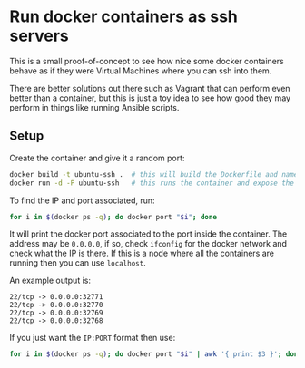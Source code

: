 # Run docker containers as ssh servers

This is a small proof-of-concept to see how nice
some docker containers behave as if they were Virtual
Machines where you can ssh into them.

There are better solutions out there such as Vagrant
that can perform even better than a container, but this
is just a toy idea to see how good they may perform
in things like running Ansible scripts.

## Setup

Create the container and give it a random port:

```bash
docker build -t ubuntu-ssh .  # this will build the Dockerfile and name it "ubuntu-ssh"
docker run -d -P ubuntu-ssh   # this runs the container and expose the ports with a local, random port
```

To find the IP and port associated, run:

```bash
for i in $(docker ps -q); do docker port "$i"; done
```

It will print the docker port associated to the port inside
the container. The address may be `0.0.0.0`, if so, check
`ifconfig` for the docker network and check what the IP is
there. If this is a node where all the containers are running
then you can use `localhost`.

An example output is:

```
22/tcp -> 0.0.0.0:32771
22/tcp -> 0.0.0.0:32770
22/tcp -> 0.0.0.0:32769
22/tcp -> 0.0.0.0:32768
```

If you just want the `IP:PORT` format then use:

```bash
for i in $(docker ps -q); do docker port "$i" | awk '{ print $3 }'; done;
```
